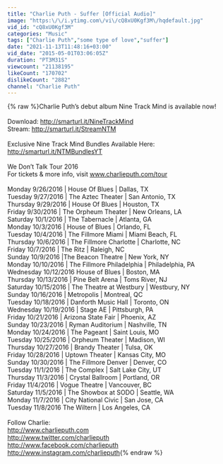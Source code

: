 ```yaml
---
title: "Charlie Puth - Suffer [Official Audio]"
image: "https:\/\/i.ytimg.com\/vi\/cQ8xU0Kgf3M\/hqdefault.jpg"
vid_id: "cQ8xU0Kgf3M"
categories: "Music"
tags: ["Charlie Puth","some type of love","suffer"]
date: "2021-11-13T11:48:16+03:00"
vid_date: "2015-05-01T03:06:05Z"
duration: "PT3M31S"
viewcount: "21138195"
likeCount: "170702"
dislikeCount: "2882"
channel: "Charlie Puth"
---
```

{% raw %}Charlie Puth’s debut album Nine Track Mind is available now!<br /><br />Download: <a rel="nofollow" target="blank" href="http://smarturl.it/NineTrackMind">http://smarturl.it/NineTrackMind</a><br />Stream: <a rel="nofollow" target="blank" href="http://smarturl.it/StreamNTM">http://smarturl.it/StreamNTM</a><br /><br />Exclusive Nine Track Mind Bundles Available Here: <a rel="nofollow" target="blank" href="http://smarturl.it/NTMBundlesYT">http://smarturl.it/NTMBundlesYT</a><br /><br />We Don’t Talk Tour 2016<br />For tickets &amp; more info, visit www.charlieputh.com/tour<br /><br />Monday 9/26/2016 | House Of Blues | Dallas, TX<br />Tuesday 9/27/2016 | The Aztec Theater | San Antonio, TX<br />Thursday 9/29/2016 | House Of Blues | Houston, TX<br />Friday 9/30/2016 | The Orpheum Theater | New Orleans, LA<br />Saturday 10/1/2016 | The Tabernacle | Atlanta, GA<br />Monday 10/3/2016 | House of Blues | Orlando, FL<br />Tuesday 10/4/2016 | The Fillmore Miami | Miami Beach, FL<br />Thursday 10/6/2016 | The Fillmore Charlotte | Charlotte, NC<br />Friday 10/7/2016 | The Ritz | Raleigh, NC<br />Sunday 10/9/2016 |The Beacon Theatre | New York, NY<br />Monday 10/10/2016 | The Fillmore Philadelphia | Philadelphia, PA<br />Wednesday 10/12/2016 House of Blues | Boston, MA<br />Thursday 10/13/2016 | Pine Belt Arena | Toms River, NJ<br />Saturday 10/15/2016 | The Theatre at Westbury | Westbury, NY<br />Sunday 10/16/2016 | Metropolis | Montreal, QC<br />Tuesday 10/18/2016 | Danforth Music Hall | Toronto, ON<br />Wednesday 10/19/2016 | Stage AE | Pittsburgh, PA<br />Friday 10/21/2016 | Arizona State Fair | Phoenix, AZ<br />Sunday 10/23/2016 | Ryman Auditorium | Nashville, TN<br />Monday 10/24/2016 | The Pageant | Saint Louis, MO<br />Tuesday 10/25/2016 | Orpheum Theater | Madison, WI<br />Thursday 10/27/2016 | Brandy Theater | Tulsa, OK<br />Friday 10/28/2016 | Uptown Theater | Kansas City, MO<br />Sunday 10/30/2016 | The Fillmore Denver | Denver, CO<br />Tuesday 11/1/2016 | The Complex | Salt Lake City, UT<br />Thursday 11/3/2016 | Crystal Ballroom | Portland, OR<br />Friday 11/4/2016 | Vogue Theatre | Vancouver, BC<br />Saturday 11/5/2016 | The Showbox at SODO | Seattle, WA<br />Monday 11/7/2016 | City National Civic | San Jose, CA<br />Tuesday 11/8/2016 The Wiltern | Los Angeles, CA<br /><br />Follow Charlie:<br /><a rel="nofollow" target="blank" href="http://www.charlieputh.com">http://www.charlieputh.com</a> <br /><a rel="nofollow" target="blank" href="http://www.twitter.com/charlieputh">http://www.twitter.com/charlieputh</a> <br /><a rel="nofollow" target="blank" href="http://www.facebook.com/charlieputh">http://www.facebook.com/charlieputh</a> <br /><a rel="nofollow" target="blank" href="http://www.instagram.com/charlieputh">http://www.instagram.com/charlieputh</a>{% endraw %}
